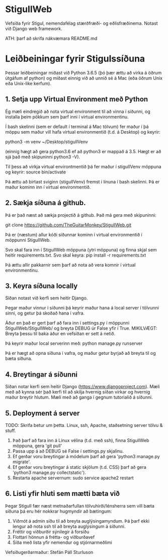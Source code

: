 # StigullWeb

Vefsíða fyrir Stigul, nemendafélag stærðfræði- og eðlisfræðinema. Notast við Django web framework.

ATH: þarf að skrifa nákvæmara README.md


# Leiðbeiningar fyrir Stigulssíðuna
Þessar leiðbeiningar miðast við Python 3.6.5 (þó þær ættu að virka á öðrum
útgáfum af python) og miðast einnig við að unnið sé á Mac (eða öðrum Unix
eða Unix-like kerfum).

## 1. Setja upp Virtual Environment með Python
Ég mæli eindregið að nota virtual environment til að vinna í síðunni, og
installa þeim pökkum sem þarf inni í virtual environmentinu.

Í bash skelinni (sem er default í terminal á Mac tölvum) fer maður í þá möppu
sem maður vill hafa virtual environmentið (t.d. á Desktop) og keyrir:

python3 -m venv ~/Desktop/stigullVenv

(einnig hægt að gera python3.6 ef að python3 er mappað á 3.5. Hægt er að sjá
það með skipuninni python3 -V).

Til þess að virkja virtual environtmentið þá fer maður í stigullVenv möppuna og
keyrir:
source bin/activate

Þá ættu að birtast sviginn (stigullVenv) fremst í línuna í bash skelinni. Þá er
maður kominn inn í virtual environmentið.


## 2. Sækja síðuna á github.
Þá er það næst að sækja projectið á github. Það má gera með skipuninni:

git clone https://github.com/TheGuitarMonkey/StigullWeb.git

Þá er (næstum) allur kóði síðunnar kominn í virtual environmentið í möppunni
StigullWeb.

Svo skal fara inn í StigullWeb möppuna (ytri möppuna) og finna skjal sem heitir
requirements.txt. Svo skal keyra:
pip install -r requirements.txt

Þá ættu allir pakkarnir sem þarf að nota að vera komnir í virtual
environmentinu.

## 3. Keyra síðuna locally
Síðan notast við kerfi sem heitir Django.

Þegar maður vinnur í síðunni þá keyrir maður hana á local server í tölvunni
sinni, og getur þá skoðað hana í vafra.

Áður en það er gert þarf að fara inn í settings.py í möppunni StigullWeb/StigullWeb/ og
breyta DEBUG úr False yfir í True. MIKILVÆGT: Breyta þessu til baka áður en
vefsíðan er sett á netið.

Þá keyrir maður local serverinn með: python manage.py runserver

Þá er hægt að opna síðuna í vafra, og maður getur byrjað að breyta til og bæta
síðuna.

## 4. Breytingar á síðunni
Síðan notar kerfi sem heitir Django (https://www.djangoproject.com). Mæli með
að kynna sér það kerfi til að skilja hvernig síðan virkar og hvernig maður
breytir hlutum. Mæli með að ganga í gegnum tutorialið á síðunni.

## 5. Deployment á server
TODO: Skrifa betur um þetta. Linux, ssh, Apache, staðsetning server tölvu & stuff.
1. Það þarf að fara inn á Linux vélina (t.d. með ssh), finna StigullWeb möppuna,
gera 'git pull'
2. Passa upp á að DEBUG sé False í settings.py skjalinu.
3. Ef gerðar voru breytingar á módelum þarf að gera 'python3 manage.py
   migrate'.
4. Ef gerðar voru breytingar á static skjölum (t.d. CSS) þarf að gera 'python3
   manage.py collectstatic').
5. Restarta apache servernum: sudo service apache2 restart

## 6. Listi yfir hluti sem mætti bæta við
Þegar Stigull fær næst metnaðarfullan tölvuhirði/lénsherra sem vill bæta síðuna þá
eru hér nokkrar hugmyndir að bætingum:
1. Viðmót á admin síðu til að breyta auglýsingamyndum. Þá þarf ekki lengur að
   nota ssh til að breyta auglýsingum á síðunni.
2. Fréttir og viðburðir sýnilegir á forsíðu
3. Flottari hönnun á frétta- og viðburðavef
4. Síða með lista yfir nemendur og stjórnarmeðlimi



Vefsíðugerðarmaður: Stefán Páll Sturluson

